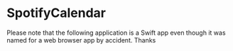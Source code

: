 # SpotifyCalendar

Please note that the following application is a Swift app even though it was named for a web browser app by accident. Thanks
